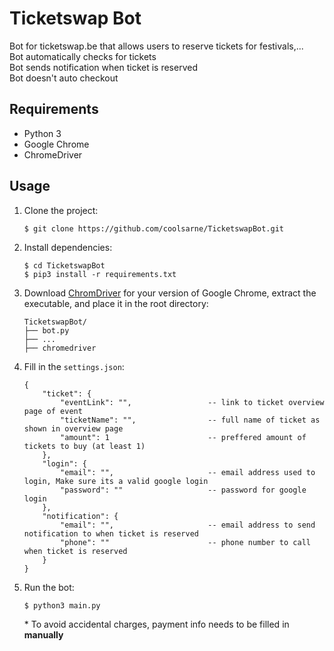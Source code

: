 # Ticketswap Bot
Bot for ticketswap.be that allows users to reserve tickets for festivals,...  
Bot automatically checks for tickets  
Bot sends notification when ticket is reserved  
Bot doesn't auto checkout

## Requirements
- Python 3
- Google Chrome
- ChromeDriver

## Usage
1. Clone the project:
   ```
   $ git clone https://github.com/coolsarne/TicketswapBot.git
   ```

2. Install dependencies:
    ```
    $ cd TicketswapBot
    $ pip3 install -r requirements.txt   
    ```

3. Download [ChromDriver](https://chromedriver.chromium.org/downloads) for your version of Google Chrome, extract the executable, and place it in the root directory:

    ```
    TicketswapBot/
    ├── bot.py
    ├── ...
    ├── chromedriver
    ```

4. Fill in the `settings.json`:

    ```  
    {
        "ticket": {
            "eventLink": "",                 -- link to ticket overview page of event
            "ticketName": "",                -- full name of ticket as shown in overview page
            "amount": 1                      -- preffered amount of tickets to buy (at least 1)
        },
        "login": {
            "email": "",                     -- email address used to login, Make sure its a valid google login
            "password": ""                   -- password for google login
        },
        "notification": {
            "email": "",                     -- email address to send notification to when ticket is reserved
            "phone": ""                      -- phone number to call when ticket is reserved
        }
    }
    ```

5. Run the bot:
   ```
   $ python3 main.py
   ```
   \* To avoid accidental charges, payment info needs to be filled in **manually**
